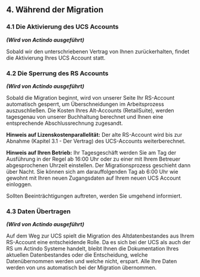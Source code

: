 ## 4.	Während der Migration
### 4.1		Die Aktivierung des UCS Accounts
***(Wird von Actindo ausgeführt)***

Sobald wir den unterschriebenen Vertrag von Ihnen zurückerhalten, findet die Aktivierung Ihres UCS Account statt.

### 4.2	Die Sperrung des RS Accounts
***(Wird von Actindo ausgeführt)***

Sobald die Migration beginnt, wird von unserer Seite Ihr RS-Account automatisch gesperrt, um Überschneidungen im Arbeitsprozess auszuschließen. Die Kosten Ihres Alt-Accounts (RetailSuite), werden tagesgenau von unserer Buchhaltung berechnet und Ihnen eine entsprechende Abschlussrechnung zugesandt.

**Hinweis auf Lizenskostenparallelität:**
Der alte RS-Account wird bis zur Abnahme (Kapitel 3.1 - Der Vertrag) des UCS-Accounts weiterberechnet.

**Hinweis auf Ihren Betrieb:**
Ihr Tagesgeschäft werden Sie am Tag der Ausführung in der Regel ab 16:00 Uhr oder zu einer mit Ihrem Betreuer abgesprochenen Uhrzeit einstellen. Der Migrationsprozess geschieht dann über Nacht. Sie können sich am darauffolgenden Tag ab 6:00 Uhr wie gewohnt mit Ihren neuen Zugangsdaten auf Ihrem neuen UCS Account einloggen.

Sollten Beeinträchtigungen auftreten, werden Sie umgehend informiert.

### 4.3	Daten Übertragen
***(Wird von Actindo ausgeführt)***

Auf dem Weg zur UCS spielt die Migration des Altdatenbestandes aus Ihrem RS-Account eine entscheidende Rolle. Da es sich bei der UCS als auch der RS um Actindo Systeme handelt, bleibt Ihnen die Dokumentation Ihres aktuellen Datenbestandes oder die Entscheidung, welche Datenübernommen werden und welche nicht, erspart. Alle Ihre Daten werden von uns automatisch bei der Migration übernommen.
